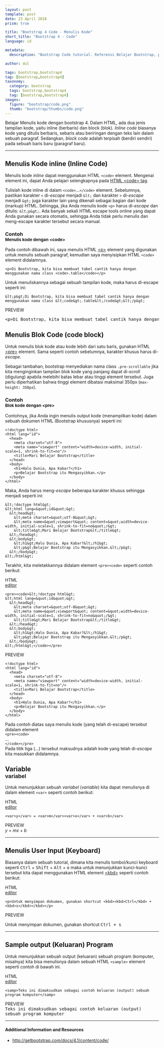 ```yaml
---
layout: post
template: post
date: 23 April 2018
prism: true

title: "Bootstrap 4 Code - Menulis Kode"
short_title: "Bootstrap 4 - Code"
language: id

metadata:
  description: "Bootstrap Code tutorial. Referensi Belajar Bootstrap, pembahasan secara detail mengenai fitur dan komponen yang ada pada  framework twitter bootstrap. Mengenai Belajar menulis dan menampilkan keluaran kode"

author: dul

tags: bootstrap,bootstrap4
tag: [bootstrap,bootstrap4]
taxonomy:
  category: bootstrap
  tags: bootstrap,bootstrap4
  tag: [bootstrap,bootstrap4]
images:
  figure: "bootstrap/code.png"
  thumb: "bootstrap/thumbs/code.png"
---
```

<p class="lead demo">Belajar Menulis kode dengan bootstrap 4. Dalam HTML, ada dua jenis tampilan kode, yaitu inline (berbaris) dan block (blok). <em>Inline code</em> biasanya kode yang ditulis berbaris, sebaris atau beriringan dengan teks lain dalam sebuah paragraf. Sedangkan, <em>block code</em> adalah terpisah (berdiri sendiri) pada sebuah baris baru (paragraf baru).</p>
<hr/>

<h2 class="title-sub bd-danger bd-left bd-left-only">Menulis Kode inline (Inline Code)
</h2>

<p>Menulis kode <em>inline</em> dapat menggunakan HTML <code>&lt;code&gt;</code> element. Mengenai element ini, dapat Anda pelajari selengkapnya pada <a href="/tutorial/html/html-code-tag.html">HTML &lt;code&gt; tag</a>.</p>

<p>Tulislah kode inline di dalam <code>&lt;code&gt;</code>...<code>&lt;/code&gt;</code> element. Sebelumnya, pastikan karakter <code>&lt;</code> di-<em>escape</em> menjadi <code>&amp;lt;</code> dan karakter <code>&gt;</code> di-<em>escape</em> menjadi <code>&amp;gt;</code> juga karakter lain yang dikenali sebagai bagian dari kode (markup) HTML. Sehingga, jika Anda menulis kode <code>&lt;p&gt;</code> harus di-<em>escape</em> dan ditulis: <code>&amp;lt;p&amp;gt;</code>. Ada banyak sekali HTML escape tools online yang dapat Anda gunakan secara otomatis, sehingga Anda tidak perlu menulis dan meng-escape karakter tersebut secara manual.</p>

<h3 class="title-sub bd-primary bd-left bd-left-only">Contoh
<br /><small>Menulis kode dengan &lt;code&gt;</small>
</h3>

<p>Pada contoh dibawah ini, saya menulis HTML <a href="/tutorial/html/html-p-tag.html">&lt;p&gt;</a> element yang digunakan untuk menulis sebuah paragraf, kemudian saya menyisipkan HTML <code>&lt;code&gt;</code> element didalamnya.</p>

<div class="icode itheme">
<pre class="prettyprint highlight max-height">
<code data-language="html" class="html language-markup">&lt;p&gt;Di Bootstrap, kita bisa membuat tabel cantik hanya dengan menggunakan nama class &lt;code&gt;.table&lt;/code&gt;&lt;/p&gt;</code>
</pre>
</div>

<p>Untuk menuliskannya sebagai sebuah tampilan kode, maka harus di-escape seperti ini:</p>

<div class="icode itheme">
<pre class="prettyprint highlight max-height">
<code data-language="html" class="html language-markup">&amp;lt;p&amp;gt;Di Bootstrap, kita bisa membuat tabel cantik hanya dengan menggunakan nama class &amp;lt;code&amp;gt;.table&amp;lt;/code&amp;gt;&amp;lt;/p&amp;gt;</code>
</pre>
</div>
<div class="icard">
  <div class="icard-heading clearfix bg-gr">
    <div class="icard-bar">
      <div class="icard-bar-left pull-left">
        <i class="fa fa-html co-danger" aria-hidden="true"></i>
        <span>PREVIEW</span>
      </div>
      <div class="icard-bar-right pull-right condensed">
        <span class="fa fa-circle co-success"></span>
        <span class="fa fa-circle co-warning"></span>
        <span class="fa fa-circle co-danger"></span>
      </div>
    </div>
  </div>
  <div class="icard-body icode itheme bg-gr3">
<pre><code></code>&lt;p&gt;Di Bootstrap, kita bisa membuat tabel cantik hanya dengan menggunakan nama class &lt;code&gt;.table&lt;/code&gt;&lt;/p&gt;</pre>
  </div>
</div>

<h2 class="title-sub bd-danger bd-left bd-left-only">Menulis Blok Code (code block)
</h2>

<p>Untuk menulis blok kode atau kode lebih dari satu baris, gunakan HTML <a href="/tutorial/html/html-pre-tag.html">&lt;pre&gt;</a> element. Sama seperti contoh sebelumnya, karakter khusus harus di-<em>escape</em>.</p>

<p>Sebagai tambahan, bootstrap menyediakan nama class <code>.pre-scrollable</code> jika kita menginginkan tampilan blok kode yang panjang dapat di-<em>scroll</em> (digulung) apabila melebihi batas lebar atau tinggi element tersebut. Juga perlu diperhatikan bahwa tinggi element dibatasi maksimal 350px (<code>max-height: 350px</code>).</p>

<h3 class="title-sub bd-primary bd-left bd-left-only">Contoh
<br /><small>Blok kode dengan &lt;pre&gt;</small>
</h3>

<p>Contohnya, jika Anda ingin menulis output kode (menampilkan kode) dalam sebuah dokumen HTML (Bootstrap khususnya) seperti ini:</p>

<div class="source-preview">
<div class="icard">
  <div class="icard-body icode itheme bg-gr3">
<pre class="prettyprint highlight max-height">
<code data-language="html" class="html language-markup">&lt;!doctype html&gt;
&lt;html lang=&quot;id&quot;&gt;
  &lt;head&gt;
    &lt;meta charset=&quot;utf-8&quot;&gt;
    &lt;meta name=&quot;viewport&quot; content=&quot;width=device-width, initial-scale=1, shrink-to-fit=no&quot;/&gt;
    &lt;title&gt;Mari Belajar Bootstrap&lt;/title&gt;
  &lt;/head&gt;
  &lt;body&gt;
    &lt;h1&gt;Halo Dunia, Apa Kabar?&lt;/h1&gt;
    &lt;p&gt;Belajar Bootstrap itu Mengasyikkan.&lt;/p&gt;
  &lt;/body&gt;
&lt;/html&gt;</code>
</pre>
</div>
</div>
</div>

<p>Maka, Anda harus meng-<em>escape</em> beberapa karakter khusus sehingga menjadi seperti ini:</p>

<div class="icode itheme">
<pre class="prettyprint highlight max-height">
<code data-language="html" class="html language-markup">&amp;lt;!doctype html&amp;gt;
&amp;lt;html lang=&amp;quot;id&amp;quot;&amp;gt;
  &amp;lt;head&amp;gt;
    &amp;lt;meta charset=&amp;quot;utf-8&amp;quot;&amp;gt;
    &amp;lt;meta name=&amp;quot;viewport&amp;quot; content=&amp;quot;width=device-width, initial-scale=1, shrink-to-fit=no&amp;quot;/&amp;gt;
    &amp;lt;title&amp;gt;Mari Belajar Bootstrap&amp;lt;/title&amp;gt;
  &amp;lt;/head&amp;gt;
  &amp;lt;body&amp;gt;
    &amp;lt;h1&amp;gt;Halo Dunia, Apa Kabar?&amp;lt;/h1&amp;gt;
    &amp;lt;p&amp;gt;Belajar Bootstrap itu Mengasyikkan.&amp;lt;/p&amp;gt;
  &amp;lt;/body&amp;gt;
&amp;lt;/html&amp;gt;</code>
</pre>
</div>

<p>Terakhir, kita meletakkannya didalam element <code>&lt;pre&gt;&lt;code&gt;</code> seperti contoh berikut:</p>

<div class="source-preview">
<div class="icard">
  <div class="icard-heading clearfix co-wh bg-pi2">
    <div class="icard-bar">
      <div class="icard-bar-left float-left">
        <i class="fa fa-html" aria-hidden="true"></i>
        <span>HTML</span>
      </div>
      <div class="icard-bar-right float-right">
        <a href="/example/bootstrap/ref/bootstrap-code.html" target="_blank"><span>editor</span><i class="fa fa-external-link"></i></a>
      </div>
    </div>
  </div>
  <div class="icard-body icode itheme bg-gr3">
<pre class="prettyprint highlight max-height">
<code data-language="html" class="html language-markup">&lt;pre&gt;&lt;code&gt;&amp;lt;!doctype html&amp;gt;
&amp;lt;html lang=&amp;quot;id&amp;quot;&amp;gt;
  &amp;lt;head&amp;gt;
    &amp;lt;meta charset=&amp;quot;utf-8&amp;quot;&amp;gt;
    &amp;lt;meta name=&amp;quot;viewport&amp;quot; content=&amp;quot;width=device-width, initial-scale=1, shrink-to-fit=no&amp;quot;/&amp;gt;
    &amp;lt;title&amp;gt;Mari Belajar Bootstrap&amp;lt;/title&amp;gt;
  &amp;lt;/head&amp;gt;
  &amp;lt;body&amp;gt;
    &amp;lt;h1&amp;gt;Halo Dunia, Apa Kabar?&amp;lt;/h1&amp;gt;
    &amp;lt;p&amp;gt;Belajar Bootstrap itu Mengasyikkan.&amp;lt;/p&amp;gt;
  &amp;lt;/body&amp;gt;
&amp;lt;/html&amp;gt;&lt;/code&gt;&lt;/pre&gt;</code>
</pre>
  </div>
</div>
<div class="icard">
  <div class="icard-heading clearfix bg-gr">
    <div class="icard-bar">
      <div class="icard-bar-left pull-left">
        <i class="fa fa-html co-danger" aria-hidden="true"></i>
        <span>PREVIEW</span>
      </div>
      <div class="icard-bar-right pull-right condensed">
        <span class="fa fa-circle co-success"></span>
        <span class="fa fa-circle co-warning"></span>
        <span class="fa fa-circle co-danger"></span>
      </div>
    </div>
  </div>
  <div class="icard-body icode itheme bg-gr3">
<pre><code>&lt;!doctype html&gt;
&lt;html lang=&quot;id&quot;&gt;
  &lt;head&gt;
    &lt;meta charset=&quot;utf-8&quot;&gt;
    &lt;meta name=&quot;viewport&quot; content=&quot;width=device-width, initial-scale=1, shrink-to-fit=no&quot;/&gt;
    &lt;title&gt;Mari Belajar Bootstrap&lt;/title&gt;
  &lt;/head&gt;
  &lt;body&gt;
    &lt;h1&gt;Halo Dunia, Apa Kabar?&lt;/h1&gt;
    &lt;p&gt;Belajar Bootstrap itu Mengasyikkan.&lt;/p&gt;
  &lt;/body&gt;
&lt;/html&gt;</code></pre>
  </div>
</div>
</div>

<p>Pada contoh diatas saya menulis kode (yang telah di-escape) tersebut didalam element <br><code>&lt;pre&gt;&lt;code&gt;</code><br> ... <br><code>&lt;/code&gt;&lt;/pre&gt;</code><br> Pada titik tiga (...) tersebut maksudnya adalah kode yang telah di-<em>escape</em> kita masukkan didalamnya.</p>

<h2 class="title-sub bd-danger bd-left bd-left-only">Variable
<br><small>variabel</small>
</h2>

<p>Untuk menunjukkan sebuah <dfn title="dapat berubah-ubah, berbeda-beda, bermacam-macam (tt mutu, harga, dsb); sesuatu yg dapat berubah; faktor atau unsur yg ikut menentukan perubahan">variabel</dfn> (<em>variable</em>) kita dapat menulisnya di dalam element <code>&lt;var&gt;</code> seperti contoh berikut:</p>

<div class="source-preview">
<div class="icard">
  <div class="icard-heading clearfix co-wh bg-pi2">
    <div class="icard-bar">
      <div class="icard-bar-left float-left">
        <i class="fa fa-html" aria-hidden="true"></i>
        <span>HTML</span>
      </div>
      <div class="icard-bar-right float-right">
        <a href="/example/bootstrap/ref/bootstrap-code-variable.html" target="_blank"><span>editor</span><i class="fa fa-external-link"></i></a>
      </div>
    </div>
  </div>
  <div class="icard-body icode itheme bg-gr3">
<pre class="prettyprint highlight max-height">
<code data-language="html" class="html language-markup">&lt;var&gt;y&lt;/var&gt; = &lt;var&gt;m&lt;/var&gt;&lt;var&gt;x&lt;/var&gt; + &lt;var&gt;b&lt;/var&gt;</code>
</pre>
  </div>
</div>
<div class="icard">
  <div class="icard-heading clearfix bg-gr">
    <div class="icard-bar">
      <div class="icard-bar-left float-left">
        <i class="fa fa-hand-o-down co-danger" aria-hidden="true"></i>
        <span>PREVIEW</span>
      </div>
      <div class="icard-bar-right float-right condensed">
        <span class="fa fa-circle co-success"></span>
        <span class="fa fa-circle co-warning"></span>
        <span class="fa fa-circle co-danger"></span>
      </div>
    </div>
  </div>
  <div class="icard-body my-3 demo">
<var>y</var> = <var>m</var><var>x</var> + <var>b</var>
  </div>
</div>
</div>
<hr/>

<h2 class="title-sub bd-danger bd-left bd-left-only">Menulis User Input (Keyboard)
</h2>

<p>Biasanya dalam sebuah tutorial, dimana kita menulis tombol/kunci keyboard seperti <kbd>Ctrl</kbd> + <kbd>Shift</kbd> + <kbd>Alt</kbd> + <kbd>o</kbd> maka untuk menunjukkan kunci-kunci tersebut kita dapat menggunakan HTML element <a href="/tutorial/html/html-kbd-tag.html">&lt;kbd&gt;</a> seperti contoh berikut:</p>

<div class="source-preview">
<div class="icard">
  <div class="icard-heading clearfix co-wh bg-pi2">
    <div class="icard-bar">
      <div class="icard-bar-left float-left">
        <i class="fa fa-html" aria-hidden="true"></i>
        <span>HTML</span>
      </div>
      <div class="icard-bar-right float-right">
        <a href="/example/bootstrap/ref/bootstrap-code-kbd.html" target="_blank"><span>editor</span><i class="fa fa-external-link"></i></a>
      </div>
    </div>
  </div>
  <div class="icard-body icode itheme bg-gr3">
<pre class="prettyprint highlight max-height">
<code data-language="html" class="html language-markup">&lt;p&gt;Untuk menyimpan dokumen, gunakan shortcut &lt;kbd&gt;&lt;kbd&gt;Ctrl&lt;/kbd&gt; + &lt;kbd&gt;s&lt;/kbd&gt;&lt;/kbd&gt;&lt;/p&gt;</code>
</pre>
  </div>
</div>
<div class="icard">
  <div class="icard-heading clearfix bg-gr">
    <div class="icard-bar">
      <div class="icard-bar-left float-left">
        <i class="fa fa-hand-o-down co-danger" aria-hidden="true"></i>
        <span>PREVIEW</span>
      </div>
      <div class="icard-bar-right float-right condensed">
        <span class="fa fa-circle co-success"></span>
        <span class="fa fa-circle co-warning"></span>
        <span class="fa fa-circle co-danger"></span>
      </div>
    </div>
  </div>
  <div class="icard-body my-3 demo">
<p>Untuk menyimpan dokumen, gunakan shortcut <kbd><kbd>Ctrl</kbd> + <kbd>s</kbd></kbd></p>
  </div>
</div>
</div>

<hr/>

<h2 class="title-sub bd-danger bd-left bd-left-only">Sample output (Keluaran) Program
</h2>

<p>Untuk menunjukkan sebuah output (keluaran) sebuah program (komputer, misalnya) kita bisa menulisnya dalam sebuah HTML <code>&lt;sample&gt;</code> element seperti contoh di bawah ini.</p>

<div class="source-preview">
<div class="icard">
  <div class="icard-heading clearfix co-wh bg-pi2">
    <div class="icard-bar">
      <div class="icard-bar-left float-left">
        <i class="fa fa-html" aria-hidden="true"></i>
        <span>HTML</span>
      </div>
      <div class="icard-bar-right float-right">
        <a href="/example/bootstrap/ref/bootstrap-code-samp.html" target="_blank"><span>editor</span><i class="fa fa-external-link"></i></a>
      </div>
    </div>
  </div>
  <div class="icard-body icode itheme bg-gr3">
<pre class="prettyprint highlight max-height">
<code data-language="html" class="html language-markup">&lt;samp&gt;Teks ini dimaksudkan sebagai contoh keluaran (output) sebuah program komputer&lt;/samp&gt;</code>
</pre>
  </div>
</div>
<div class="icard">
  <div class="icard-heading clearfix bg-gr">
    <div class="icard-bar">
      <div class="icard-bar-left float-left">
        <i class="fa fa-hand-o-down co-danger" aria-hidden="true"></i>
        <span>PREVIEW</span>
      </div>
      <div class="icard-bar-right float-right condensed">
        <span class="fa fa-circle co-success"></span>
        <span class="fa fa-circle co-warning"></span>
        <span class="fa fa-circle co-danger"></span>
      </div>
    </div>
  </div>
  <div class="icard-body my-3 demo">
<samp>Teks ini dimaksudkan sebagai contoh keluaran (output) sebuah program komputer</samp>
  </div>
</div>
</div>

<hr/>

<h4>Additional Information and Resources</h4>
<div class="sources bg-gr3 bordered p-space-v">
  <ul class="ac-list">
    <li><a rel="nofollow" href="http://getbootstrap.com/docs/4.1/content/code/" class="text-muted">http://getbootstrap.com/docs/4.1/content/code/</a></li>
  </ul>
</div>







